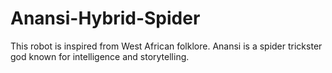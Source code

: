# Anansi-Hybrid-Spider
This robot is inspired from West African folklore. Anansi is a spider trickster god known for intelligence and storytelling. 
